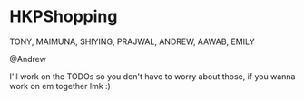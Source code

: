 # HKPShopping

TONY, MAIMUNA, SHIYING, PRAJWAL, ANDREW, AAWAB, EMILY

@Andrew

I'll work on the TODOs so you don't have to worry about those, if you wanna work on em together lmk :)